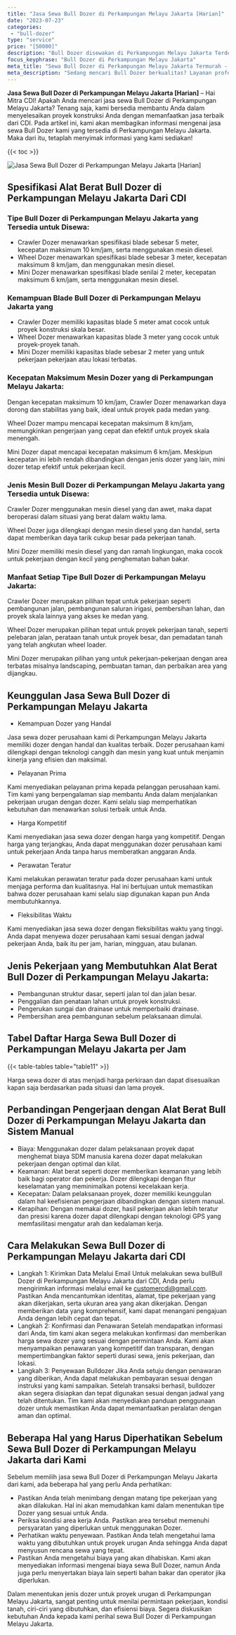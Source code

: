 ```yaml
---
title: "Jasa Sewa Bull Dozer di Perkampungan Melayu Jakarta [Harian]"
date: "2023-07-23"
categories:
 - "bull-dozer"
type: "service"
price: "[50000]"
description: "Bull Dozer disewakan di Perkampungan Melayu Jakarta Terdekat. Bull Dozer profesional untuk kebutuhan proyek konstruksi dengan performa maksimal. Dapatkan informasi lengkap dengan menghubungi kami."
focus_keyphrase: "Bull Dozer di Perkampungan Melayu Jakarta"
meta_title: "Sewa Bull Dozer di Perkampungan Melayu Jakarta Termurah - CDI"
meta_description: "Sedang mencari Bull Dozer berkualitas? Layanan profesional kami siap melayani dengan solusi optimal. Dapatkan penawaran sekarang."
---
```


**Jasa Sewa Bull Dozer di Perkampungan Melayu Jakarta [Harian]** – Hai Mitra CDI! Apakah Anda mencari jasa sewa Bull Dozer di Perkampungan Melayu Jakarta? Tenang saja, kami bersedia membantu Anda dalam menyelesaikan proyek konstruksi Anda dengan memanfaatkan jasa terbaik dari CDI. Pada artikel ini, kami akan membagikan informasi mengenai jasa sewa Bull Dozer kami yang tersedia di Perkampungan Melayu Jakarta. Maka dari itu, tetaplah menyimak informasi yang kami sediakan!

{{< toc >}}

![Jasa Sewa Bull Dozer di Perkampungan Melayu Jakarta [Harian]](/images/bull-dozer/bull-dozer-16.jpg)

## Spesifikasi Alat Berat Bull Dozer di Perkampungan Melayu Jakarta Dari CDI

### Tipe Bull Dozer di Perkampungan Melayu Jakarta yang Tersedia untuk Disewa:

*   Crawler Dozer menawarkan spesifikasi blade sebesar 5 meter, kecepatan maksimum 10 km/jam, serta menggunakan mesin diesel.
*   Wheel Dozer menawarkan spesifikasi blade sebesar 3 meter, kecepatan maksimum 8 km/jam, dan menggunakan mesin diesel.
*   Mini Dozer menawarkan spesifikasi blade senilai 2 meter, kecepatan maksimum 6 km/jam, serta menggunakan mesin diesel.

### Kemampuan Blade Bull Dozer di Perkampungan Melayu Jakarta yang

*   Crawler Dozer memiliki kapasitas blade 5 meter amat cocok untuk proyek konstruksi skala besar.
*   Wheel Dozer menawarkan kapasitas blade 3 meter yang cocok untuk proyek-proyek tanah.
*   Mini Dozer memiliki kapasitas blade sebesar 2 meter yang untuk pekerjaan pekerjaan atau lokasi terbatas.

### Kecepatan Maksimum Mesin Dozer yang di Perkampungan Melayu Jakarta:

Dengan kecepatan maksimum 10 km/jam, Crawler Dozer menawarkan daya dorong dan stabilitas yang baik, ideal untuk proyek pada medan yang.

Wheel Dozer mampu mencapai kecepatan maksimum 8 km/jam, memungkinkan pengerjaan yang cepat dan efektif untuk proyek skala menengah.

Mini Dozer dapat mencapai kecepatan maksimum 6 km/jam. Meskipun kecepatan ini lebih rendah dibandingkan dengan jenis dozer yang lain, mini dozer tetap efektif untuk pekerjaan kecil.

### Jenis Mesin Bull Dozer di Perkampungan Melayu Jakarta yang Tersedia untuk Disewa:

Crawler Dozer menggunakan mesin diesel yang dan awet, maka dapat beroperasi dalam situasi yang berat dalam waktu lama.

Wheel Dozer juga dilengkapi dengan mesin diesel yang dan handal, serta dapat memberikan daya tarik cukup besar pada pekerjaan tanah.

Mini Dozer memiliki mesin diesel yang dan ramah lingkungan, maka cocok untuk pekerjaan dengan kecil yang penghematan bahan bakar.

### Manfaat Setiap Tipe Bull Dozer di Perkampungan Melayu Jakarta:

Crawler Dozer merupakan pilihan tepat untuk pekerjaan seperti pembangunan jalan, pembangunan saluran irigasi, pembersihan lahan, dan proyek skala lainnya yang akses ke medan yang.

Wheel Dozer merupakan pilihan tepat untuk proyek pekerjaan tanah, seperti pelebaran jalan, perataan tanah untuk proyek besar, dan pemadatan tanah yang telah angkutan wheel loader.

Mini Dozer merupakan pilihan yang untuk pekerjaan-pekerjaan dengan area terbatas misalnya landscaping, pembuatan taman, dan perbaikan area yang dijangkau.

## Keunggulan Jasa Sewa Bull Dozer di Perkampungan Melayu Jakarta

*   Kemampuan Dozer yang Handal

Jasa sewa dozer perusahaan kami di Perkampungan Melayu Jakarta memiliki dozer dengan handal dan kualitas terbaik. Dozer perusahaan kami dilengkapi dengan teknologi canggih dan mesin yang kuat untuk menjamin kinerja yang efisien dan maksimal.
*   Pelayanan Prima

Kami menyediakan pelayanan prima kepada pelanggan perusahaan kami. Tim kami yang berpengalaman siap membantu Anda dalam menjalankan pekerjaan urugan dengan dozer. Kami selalu siap memperhatikan kebutuhan dan menawarkan solusi terbaik untuk Anda.
*   Harga Kompetitif

Kami menyediakan jasa sewa dozer dengan harga yang kompetitif. Dengan harga yang terjangkau, Anda dapat menggunakan dozer perusahaan kami untuk pekerjaan Anda tanpa harus memberatkan anggaran Anda.
*   Perawatan Teratur

Kami melakukan perawatan teratur pada dozer perusahaan kami untuk menjaga performa dan kualitasnya. Hal ini bertujuan untuk memastikan bahwa dozer perusahaan kami selalu siap digunakan kapan pun Anda membutuhkannya.
*   Fleksibilitas Waktu

Kami menyediakan jasa sewa dozer dengan fleksibilitas waktu yang tinggi. Anda dapat menyewa dozer perusahaan kami sesuai dengan jadwal pekerjaan Anda, baik itu per jam, harian, mingguan, atau bulanan.

## Jenis Pekerjaan yang Membutuhkan Alat Berat Bull Dozer di Perkampungan Melayu Jakarta:

*   Pembangunan struktur dasar, seperti jalan tol dan jalan besar.
*   Penggalian dan penataan lahan untuk proyek konstruksi.
*   Pengerukan sungai dan drainase untuk memperbaiki drainase.
*   Pembersihan area pembangunan sebelum pelaksanaan dimulai.

## Tabel Daftar Harga Sewa Bull Dozer di Perkampungan Melayu Jakarta per Jam

{{< table-tables table="table11" >}}

Harga sewa dozer di atas menjadi harga perkiraan dan dapat disesuaikan kapan saja berdasarkan pada situasi dan lama proyek.

## Perbandingan Pengerjaan dengan Alat Berat Bull Dozer di Perkampungan Melayu Jakarta dan Sistem Manual

*   Biaya: Menggunakan dozer dalam pelaksanaan proyek dapat menghemat biaya SDM manusia karena dozer dapat melakukan pekerjaan dengan optimal dan kilat.
*   Keamanan: Alat berat seperti dozer memberikan keamanan yang lebih baik bagi operator dan pekerja. Dozer dilengkapi dengan fitur keselamatan yang meminimalkan potensi kecelakaan kerja.
*   Kecepatan: Dalam pelaksanaan proyek, dozer memiliki keunggulan dalam hal keefisienan pengerjaan dibandingkan dengan sistem manual.
*   Kerapihan: Dengan memakai dozer, hasil pekerjaan akan lebih teratur dan presisi karena dozer dapat dilengkapi dengan teknologi GPS yang memfasilitasi mengatur arah dan kedalaman kerja.

## Cara Melakukan Sewa Bull Dozer di Perkampungan Melayu Jakarta dari CDI

*   Langkah 1: Kirimkan Data Melalui Email
Untuk melakukan sewa bullBull Dozer di Perkampungan Melayu Jakarta dari CDI, Anda perlu mengirimkan informasi melalui email ke customercdi@gmail.com. Pastikan Anda mencantumkan identitas, alamat, tipe pekerjaan yang akan dikerjakan, serta ukuran area yang akan dikerjakan. Dengan memberikan data yang komprehensif, kami dapat menangani pengajuan Anda dengan lebih cepat dan tepat.
*   Langkah 2: Konfirmasi dan Penawaran
Setelah mendapatkan informasi dari Anda, tim kami akan segera melakukan konfirmasi dan memberikan harga sewa dozer yang sesuai dengan permintaan Anda. Kami akan menyampaikan penawaran yang kompetitif dan transparan, dengan mempertimbangkan faktor seperti durasi sewa, jenis pekerjaan, dan lokasi.
*   Langkah 3: Penyewaan Bulldozer
Jika Anda setuju dengan penawaran yang diberikan, Anda dapat melakukan pembayaran sesuai dengan instruksi yang kami sampaikan. Setelah transaksi berhasil, bulldozer akan segera disiapkan dan tepat digunakan sesuai dengan jadwal yang telah ditentukan. Tim kami akan menyediakan panduan penggunaan dozer untuk memastikan Anda dapat memanfaatkan peralatan dengan aman dan optimal.

## Beberapa Hal yang Harus Diperhatikan Sebelum Sewa Bull Dozer di Perkampungan Melayu Jakarta dari Kami

Sebelum memilih jasa sewa Bull Dozer di Perkampungan Melayu Jakarta dari kami, ada beberapa hal yang perlu Anda perhatikan:

*   Pastikan Anda telah menimbang dengan matang tipe pekerjaan yang akan dilakukan. Hal ini akan memudahkan kami dalam menentukan tipe Dozer yang sesuai untuk Anda.
*   Periksa kondisi area kerja Anda. Pastikan area tersebut memenuhi persyaratan yang diperlukan untuk menggunakan Dozer.
*   Perhatikan waktu penyewaan. Pastikan Anda telah mengetahui lama waktu yang dibutuhkan untuk proyek urugan Anda sehingga Anda dapat menyusun rencana sewa yang tepat.
*   Pastikan Anda mengetahui biaya yang akan dihabiskan. Kami akan menyediakan informasi mengenai biaya sewa Bull Dozer, namun Anda juga perlu menyertakan biaya lain seperti bahan bakar dan operator jika diperlukan.

Dalam menentukan jenis dozer untuk proyek urugan di Perkampungan Melayu Jakarta, sangat penting untuk menilai permintaan pekerjaan, kondisi tanah, ciri-ciri yang dibutuhkan, dan efisiensi biaya. Segera diskusikan kebutuhan Anda kepada kami perihal sewa Bull Dozer di Perkampungan Melayu Jakarta.